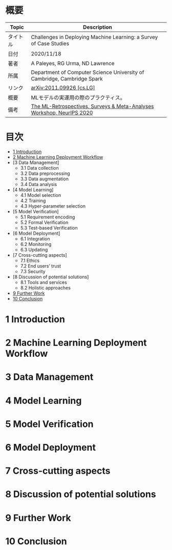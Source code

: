 # 概要

|Topic|Description|
|---|---|
|タイトル|Challenges in Deploying Machine Learning: a Survey of Case Studies|
|日付|2020/11/18|
|著者|A Paleyes, RG Urma, ND Lawrence|
|所属|Department of Computer Science University of Cambridge, Cambridge Spark|
|リンク|[arXiv:2011.09926 [cs.LG]](https://arxiv.org/abs/2011.09926)|
|概要|MLモデルの実運用の際のプラクティス。|
|備考|[The ML-Retrospectives, Surveys & Meta-Analyses Workshop, NeurIPS 2020](https://ml-retrospectives.github.io/neurips2020/)|




# 目次
- [1 Introduction](#1-Introduction)
- [2 Machine Learning Deployment Workflow](#2-Machine-Learning-Deployment-Workflow)
- [3 Data Management]
    - 3.1 Data collection
    - 3.2 Data preprocessing
    - 3.3 Data augmentation
    - 3.4 Data analysis
- [4 Model Learning]
    - 4.1 Model selection
    - 4.2 Training
    - 4.3 Hyper-parameter selection
- [5 Model Verification]
    - 5.1 Requirement encoding
    - 5.2 Formal Verification
    - 5.3 Test-based Verification
- [6 Model Deployment]
    - 6.1 Integration
    - 6.2 Monitoring
    - 6.3 Updating
- [7 Cross-cutting aspects]
    - 7.1 Ethics
    - 7.2 End users’ trust
    - 7.3 Security
- [8 Discussion of potential solutions]
    - 8.1 Tools and services
    - 8.2 Holistic approaches
- [9 Further Work](#9-Further-Work)
- [10 Conclusion](#10-Conclusion)




# 1 Introduction
# 2 Machine Learning Deployment Workflow
# 3 Data Management
# 4 Model Learning
# 5 Model Verification
# 6 Model Deployment
# 7 Cross-cutting aspects
# 8 Discussion of potential solutions
# 9 Further Work
# 10 Conclusion
